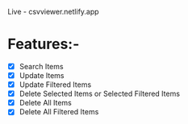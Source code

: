 Live - csvviewer.netlify.app

# Features:- 
- [x] Search Items
- [x] Update Items
- [x] Update Filtered Items
- [x] Delete Selected Items or Selected Filtered Items
- [x] Delete All Items
- [x] Delete All Filtered Items
